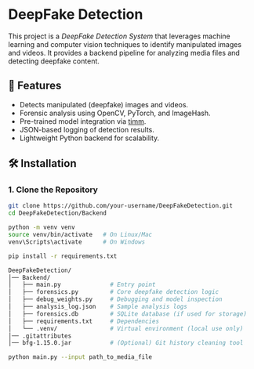 # DeepFake Detection  

This project is a *DeepFake Detection System* that leverages machine learning and computer vision techniques to identify manipulated images and videos. It provides a backend pipeline for analyzing media files and detecting deepfake content.  

## 🚀 Features  
- Detects manipulated (deepfake) images and videos.  
- Forensic analysis using OpenCV, PyTorch, and ImageHash.  
- Pre-trained model integration via [timm](https://huggingface.co/timm).  
- JSON-based logging of detection results.  
- Lightweight Python backend for scalability.  

## 🛠 Installation  

### 1. Clone the Repository  
```bash
git clone https://github.com/your-username/DeepFakeDetection.git
cd DeepFakeDetection/Backend

python -m venv venv
source venv/bin/activate   # On Linux/Mac
venv\Scripts\activate      # On Windows

pip install -r requirements.txt

DeepFakeDetection/
│── Backend/
│   ├── main.py              # Entry point
│   ├── forensics.py         # Core deepfake detection logic
│   ├── debug_weights.py     # Debugging and model inspection
│   ├── analysis_log.json    # Sample analysis logs
│   ├── forensics.db         # SQLite database (if used for storage)
│   ├── requirements.txt     # Dependencies
│   └── .venv/               # Virtual environment (local use only)
│── .gitattributes
│── bfg-1.15.0.jar           # (Optional) Git history cleaning tool

python main.py --input path_to_media_file



